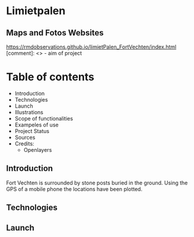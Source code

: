 # Limietpalen
## Maps and Fotos Websites
https://rmdobservations.github.io/limietPalen_FortVechten/index.html
[comment]: <>  - aim of project
# Table of contents
* Introduction
* Technologies
* Launch
* Illustrations
* Scope of functionalities
* Exampeles of use
* Project Status
* Sources
* Credits:
  * Openlayers 

## Introduction
Fort Vechten is surrounded by stone posts buried in the ground. Using the GPS of a mobile phone
the locations have been plotted.

## Technologies


## Launch

